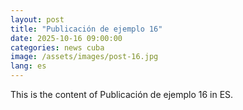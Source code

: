 ```yaml
---
layout: post
title: "Publicación de ejemplo 16"
date: 2025-10-16 09:00:00
categories: news cuba
image: /assets/images/post-16.jpg
lang: es
---
```


This is the content of Publicación de ejemplo 16 in ES.
